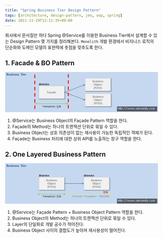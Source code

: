 ```yaml
---
title: "Spring Business Tier Design Pattern"
tags: [architecture, design-pattern, jee, oop, spring]
date: 2011-11-29T12:11:35+09:00
---
```


회사에서 문서질만 하다 Spring @Service를 이용한 Business Tier에서 설계할 수 있는 Design Pattern 몇 가지를 정리해본다. `Monolith` 개발 환경에서 비지니스 로직의 단순화와 도메인 모델의 표현력에 촛점을 맞추도록 한다.

## 1. Facade & BO Pattern
![Facade & BO Pattern](/assets/image/2011-11-29-201111291204.PNG)
1) @Service는 Business Object의 Façade Pattern 역할을 한다.
2) Façade의 Method는 하나의 트랜잭션 단위로 묶일 수 있다.
3) Business Object는 상호 의존성이 없는 재사용이 가능한 독립적인 객체가 된다.
4) Façade는 Business 처리에 대한 상위 API를 노출하는 창구 역할을 한다.
  

## 2. One Layered Business Pattern
![One Layered Business Pattern](/assets/image/2011-11-29-201111291205.PNG)
1) @Service는 Façade Pattern + Business Object Pattern 역할을 한다.
2) Business Object의 Method는 하나의 트랜잭션 단위로 묶일 수 있다.
3) Layer의 단일화로 개발 공수가 적어진다.
4) Business Object 사이의 결합도가 높아져 재사용성이 떨어진다.

